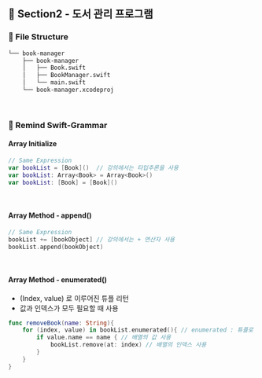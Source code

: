 ## 📒 Section2 - 도서 관리 프로그램

### 📌 File Structure

```bash
└── book-manager
    ├── book-manager
    │   ├── Book.swift
    │   ├── BookManager.swift
    │   └── main.swift
    └── book-manager.xcodeproj
```

<br>

### 📌 Remind Swift-Grammar

#### Array Initialize

```swift
// Same Expression
var bookList = [Book]()  // 강의에서는 타입추론을 사용
var bookList: Array<Book> = Array<Book>()
var bookList: [Book] = [Book]()
```

<br>

#### Array Method - append()

```swift
// Same Expression
bookList += [bookObject] // 강의에서는 + 연산자 사용
bookList.append(bookObject)
```

<br>

#### Array Method - enumerated()

- (Index, value) 로 이루어진 튜플 리턴
- 값과 인덱스가 모두 필요할 때 사용

```swift
func removeBook(name: String){
    for (index, value) in bookList.enumerated(){ // enumerated : 튜플로 인덱스와 값을 넘겨줌
        if value.name == name { // 배열의 값 사용
            bookList.remove(at: index) // 배열의 인덱스 사용
        }    
    }
}
```